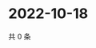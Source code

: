 # 2022-10-18

共 0 条

<!-- BEGIN WEIBO -->
<!-- 最后更新时间 Tue Oct 18 2022 01:31:33 GMT+0800 (China Standard Time) -->

<!-- END WEIBO -->
